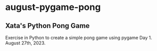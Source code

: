 # august-pygame-pong
## Xata's Python Pong Game
Exercise in Python to create a simple pong game using pygame
Day 1. August 27th, 2023.